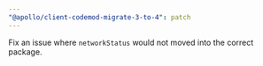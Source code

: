 ```yaml
---
"@apollo/client-codemod-migrate-3-to-4": patch
---
```


Fix an issue where `networkStatus` would not moved into the correct package.
